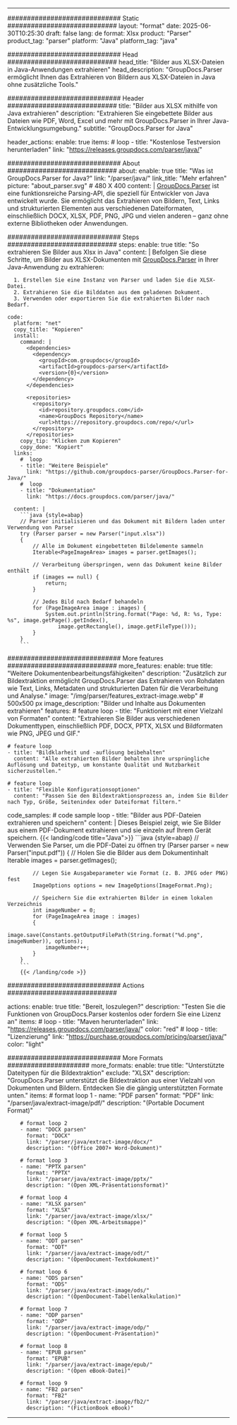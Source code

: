 


---
############################# Static ############################
layout: "format"
date:  2025-06-30T10:25:30
draft: false
lang: de
format: Xlsx
product: "Parser"
product_tag: "parser"
platform: "Java"
platform_tag: "java"

############################# Head ############################
head_title: "Bilder aus XLSX-Dateien in Java-Anwendungen extrahieren"
head_description: "GroupDocs.Parser ermöglicht Ihnen das Extrahieren von Bildern aus XLSX-Dateien in Java ohne zusätzliche Tools."

############################# Header ############################
title: "Bilder aus XLSX mithilfe von Java extrahieren" 
description: "Extrahieren Sie eingebettete Bilder aus Dateien wie PDF, Word, Excel und mehr mit GroupDocs.Parser in Ihrer Java-Entwicklungsumgebung."
subtitle: "GroupDocs.Parser for Java" 

header_actions:
  enable: true
  items:
    #  loop
    - title: "Kostenlose Testversion herunterladen"
      link: "https://releases.groupdocs.com/parser/java/"
      
############################# About ############################
about:
    enable: true
    title: "Was ist GroupDocs.Parser for Java?"
    link: "/parser/java/"
    link_title: "Mehr erfahren"
    picture: "about_parser.svg" # 480 X 400
    content: |
       [GroupDocs.Parser](/parser/java/) ist eine funktionsreiche Parsing-API, die speziell für Entwickler von Java entwickelt wurde. Sie ermöglicht das Extrahieren von Bildern, Text, Links und strukturierten Elementen aus verschiedenen Dateiformaten, einschließlich DOCX, XLSX, PDF, PNG, JPG und vielen anderen – ganz ohne externe Bibliotheken oder Anwendungen.

############################# Steps ############################
steps:
    enable: true
    title: "So extrahieren Sie Bilder aus Xlsx in Java"
    content: |
      Befolgen Sie diese Schritte, um Bilder aus XLSX-Dokumenten mit [GroupDocs.Parser](/parser/java/) in Ihrer Java-Anwendung zu extrahieren:
      
      1. Erstellen Sie eine Instanz von Parser und laden Sie die XLSX-Datei.
      2. Extrahieren Sie die Bilddaten aus dem geladenen Dokument.
      3. Verwenden oder exportieren Sie die extrahierten Bilder nach Bedarf.
   
    code:
      platform: "net"
      copy_title: "Kopieren"
      install:
        command: |
          <dependencies>
            <dependency>
              <groupId>com.groupdocs</groupId>
              <artifactId>groupdocs-parser</artifactId>
              <version>{0}</version>
            </dependency>
          </dependencies>

          <repositories>
            <repository>
              <id>repository.groupdocs.com</id>
              <name>GroupDocs Repository</name>
              <url>https://repository.groupdocs.com/repo/</url>
            </repository>
          </repositories>
        copy_tip: "Klicken zum Kopieren"
        copy_done: "Kopiert"
      links:
        #  loop
        - title: "Weitere Beispiele"
          link: "https://github.com/groupdocs-parser/GroupDocs.Parser-for-Java/"
        #  loop
        - title: "Dokumentation"
          link: "https://docs.groupdocs.com/parser/java/"
          
      content: |
        ```java {style=abap}
        // Parser initialisieren und das Dokument mit Bildern laden unter Verwendung von Parser
        try (Parser parser = new Parser("input.xlsx"))
        {
            // Alle im Dokument eingebetteten Bildelemente sammeln
            Iterable<PageImageArea> images = parser.getImages();

            // Verarbeitung überspringen, wenn das Dokument keine Bilder enthält
            if (images == null) {
                return;
            }

            // Jedes Bild nach Bedarf behandeln
            for (PageImageArea image : images) {
                System.out.println(String.format("Page: %d, R: %s, Type: %s", image.getPage().getIndex(), 
                    image.getRectangle(), image.getFileType()));
            }
        }
        ```            

############################# More features ############################
more_features:
  enable: true
  title: "Weitere Dokumentenbearbeitungsfähigkeiten"
  description: "Zusätzlich zur Bildextraktion ermöglicht GroupDocs.Parser das Extrahieren von Rohdaten wie Text, Links, Metadaten und strukturierten Daten für die Verarbeitung und Analyse."
  image: "/img/parser/features_extract-image.webp" # 500x500 px
  image_description: "Bilder und Inhalte aus Dokumenten extrahieren"
  features:
    # feature loop
    - title: "Funktioniert mit einer Vielzahl von Formaten"
      content: "Extrahieren Sie Bilder aus verschiedenen Dokumenttypen, einschließlich PDF, DOCX, PPTX, XLSX und Bildformaten wie PNG, JPEG und GIF."

    # feature loop
    - title: "Bildklarheit und -auflösung beibehalten"
      content: "Alle extrahierten Bilder behalten ihre ursprüngliche Auflösung und Dateityp, um konstante Qualität und Nutzbarkeit sicherzustellen."

    # feature loop
    - title: "Flexible Konfigurationsoptionen"
      content: "Passen Sie den Bildextraktionsprozess an, indem Sie Bilder nach Typ, Größe, Seitenindex oder Dateiformat filtern."
      
  code_samples:
    # code sample loop
    - title: "Bilder aus PDF-Dateien extrahieren und speichern"
      content: |
        Dieses Beispiel zeigt, wie Sie Bilder aus einem PDF-Dokument extrahieren und sie einzeln auf Ihrem Gerät speichern.
        {{< landing/code title="Java">}}
        ```java {style=abap}
        //  Verwenden Sie Parser, um die PDF-Datei zu öffnen
        try (Parser parser = new Parser("input.pdf"))
        {
            // Holen Sie die Bilder aus dem Dokumentinhalt
            Iterable<PageImageArea> images = parser.getImages();

            // Legen Sie Ausgabeparameter wie Format (z. B. JPEG oder PNG) fest
            ImageOptions options = new ImageOptions(ImageFormat.Png);

            // Speichern Sie die extrahierten Bilder in einem lokalen Verzeichnis
            int imageNumber = 0;
            for (PageImageArea image : images)
            {
                image.save(Constants.getOutputFilePath(String.format("%d.png", imageNumber)), options);
                imageNumber++;
            }
        }
        ```
        {{< /landing/code >}}


############################# Actions ############################

actions:
  enable: true
  title: "Bereit, loszulegen?"
  description: "Testen Sie die Funktionen von GroupDocs.Parser kostenlos oder fordern Sie eine Lizenz an"
  items:
    #  loop
    - title: "Maven herunterladen"
      link: "https://releases.groupdocs.com/parser/java/"
      color: "red"
        #  loop
    - title: "Lizenzierung"
      link: "https://purchase.groupdocs.com/pricing/parser/java/"
      color: "light"


############################# More Formats #####################
more_formats:
    enable: true
    title: "Unterstützte Dateitypen für die Bildextraktion"
    exclude: "XLSX"
    description: "GroupDocs.Parser unterstützt die Bildextraktion aus einer Vielzahl von Dokumenten und Bildern. Entdecken Sie die gängig unterstützten Formate unten."
    items: 
        # format loop 1
        - name: "PDF parsen"
          format: "PDF"
          link: "/parser/java/extract-image/pdf/"
          description: "(Portable Document Format)"
          
        # format loop 2
        - name: "DOCX parsen"
          format: "DOCX"
          link: "/parser/java/extract-image/docx/"
          description: "(Office 2007+ Word-Dokument)"
          
        # format loop 3
        - name: "PPTX parsen"
          format: "PPTX"
          link: "/parser/java/extract-image/pptx/"
          description: "(Open XML-Präsentationsformat)"
          
        # format loop 4
        - name: "XLSX parsen"
          format: "XLSX"
          link: "/parser/java/extract-image/xlsx/"
          description: "(Open XML-Arbeitsmappe)"
          
        # format loop 5
        - name: "ODT parsen"
          format: "ODT"
          link: "/parser/java/extract-image/odt/"
          description: "(OpenDocument-Textdokument)"
          
        # format loop 6
        - name: "ODS parsen"
          format: "ODS"
          link: "/parser/java/extract-image/ods/"
          description: "(OpenDocument-Tabellenkalkulation)"
          
        # format loop 7
        - name: "ODP parsen"
          format: "ODP"
          link: "/parser/java/extract-image/odp/"
          description: "(OpenDocument-Präsentation)"
          
        # format loop 8
        - name: "EPUB parsen"
          format: "EPUB"
          link: "/parser/java/extract-image/epub/"
          description: "(Open eBook-Datei)"
          
        # format loop 9
        - name: "FB2 parsen"
          format: "FB2"
          link: "/parser/java/extract-image/fb2/"
          description: "(FictionBook eBook)"
         
          

---